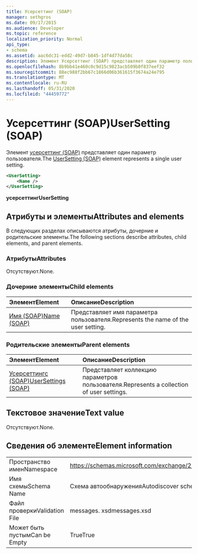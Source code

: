 ```yaml
---
title: Усерсеттинг (SOAP)
manager: sethgros
ms.date: 09/17/2015
ms.audience: Developer
ms.topic: reference
localization_priority: Normal
api_type:
- schema
ms.assetid: aac6dc31-edd2-49d7-b845-1df4d77da58c
description: Элемент Усерсеттинг (SOAP) представляет один параметр пользователя.
ms.openlocfilehash: 8b9bb41e460c0c9d15c9823acb509b0f837eef32
ms.sourcegitcommit: 88ec988f2bb67c1866d06b361615f3674a24e795
ms.translationtype: MT
ms.contentlocale: ru-RU
ms.lasthandoff: 05/31/2020
ms.locfileid: "44459772"
---
```

# <a name="usersetting-soap"></a><span data-ttu-id="33af4-103">Усерсеттинг (SOAP)</span><span class="sxs-lookup"><span data-stu-id="33af4-103">UserSetting (SOAP)</span></span>

<span data-ttu-id="33af4-104">Элемент [усерсеттинг (SOAP)](usersetting-soap.md) представляет один параметр пользователя.</span><span class="sxs-lookup"><span data-stu-id="33af4-104">The [UserSetting (SOAP)](usersetting-soap.md) element represents a single user setting.</span></span> 
  
```XML
<UserSetting>
    <Name />
</UserSetting>
```

 <span data-ttu-id="33af4-105">**усерсеттинг**</span><span class="sxs-lookup"><span data-stu-id="33af4-105">**UserSetting**</span></span>
## <a name="attributes-and-elements"></a><span data-ttu-id="33af4-106">Атрибуты и элементы</span><span class="sxs-lookup"><span data-stu-id="33af4-106">Attributes and elements</span></span>

<span data-ttu-id="33af4-107">В следующих разделах описываются атрибуты, дочерние и родительские элементы.</span><span class="sxs-lookup"><span data-stu-id="33af4-107">The following sections describe attributes, child elements, and parent elements.</span></span>
  
### <a name="attributes"></a><span data-ttu-id="33af4-108">Атрибуты</span><span class="sxs-lookup"><span data-stu-id="33af4-108">Attributes</span></span>

<span data-ttu-id="33af4-109">Отсутствуют.</span><span class="sxs-lookup"><span data-stu-id="33af4-109">None.</span></span>
  
### <a name="child-elements"></a><span data-ttu-id="33af4-110">Дочерние элементы</span><span class="sxs-lookup"><span data-stu-id="33af4-110">Child elements</span></span>

|<span data-ttu-id="33af4-111">**Элемент**</span><span class="sxs-lookup"><span data-stu-id="33af4-111">**Element**</span></span>|<span data-ttu-id="33af4-112">**Описание**</span><span class="sxs-lookup"><span data-stu-id="33af4-112">**Description**</span></span>|
|:-----|:-----|
|[<span data-ttu-id="33af4-113">Имя (SOAP)</span><span class="sxs-lookup"><span data-stu-id="33af4-113">Name (SOAP)</span></span>](name-soap.md) <br/> |<span data-ttu-id="33af4-114">Представляет имя параметра пользователя.</span><span class="sxs-lookup"><span data-stu-id="33af4-114">Represents the name of the user setting.</span></span>  <br/> |
   
### <a name="parent-elements"></a><span data-ttu-id="33af4-115">Родительские элементы</span><span class="sxs-lookup"><span data-stu-id="33af4-115">Parent elements</span></span>

|<span data-ttu-id="33af4-116">**Элемент**</span><span class="sxs-lookup"><span data-stu-id="33af4-116">**Element**</span></span>|<span data-ttu-id="33af4-117">**Описание**</span><span class="sxs-lookup"><span data-stu-id="33af4-117">**Description**</span></span>|
|:-----|:-----|
|[<span data-ttu-id="33af4-118">Усерсеттингс (SOAP)</span><span class="sxs-lookup"><span data-stu-id="33af4-118">UserSettings (SOAP)</span></span>](usersettings-soap.md) <br/> |<span data-ttu-id="33af4-119">Представляет коллекцию параметров пользователя.</span><span class="sxs-lookup"><span data-stu-id="33af4-119">Represents a collection of user settings.</span></span>  <br/> |
   
## <a name="text-value"></a><span data-ttu-id="33af4-120">Текстовое значение</span><span class="sxs-lookup"><span data-stu-id="33af4-120">Text value</span></span>

<span data-ttu-id="33af4-121">Отсутствуют.</span><span class="sxs-lookup"><span data-stu-id="33af4-121">None.</span></span>
  
## <a name="element-information"></a><span data-ttu-id="33af4-122">Сведения об элементе</span><span class="sxs-lookup"><span data-stu-id="33af4-122">Element information</span></span>

|||
|:-----|:-----|
|<span data-ttu-id="33af4-123">Пространство имен</span><span class="sxs-lookup"><span data-stu-id="33af4-123">Namespace</span></span>  <br/> |https://schemas.microsoft.com/exchange/2010/Autodiscover  <br/> |
|<span data-ttu-id="33af4-124">Имя схемы</span><span class="sxs-lookup"><span data-stu-id="33af4-124">Schema Name</span></span>  <br/> |<span data-ttu-id="33af4-125">Схема автообнаружения</span><span class="sxs-lookup"><span data-stu-id="33af4-125">Autodiscover schema</span></span>  <br/> |
|<span data-ttu-id="33af4-126">Файл проверки</span><span class="sxs-lookup"><span data-stu-id="33af4-126">Validation File</span></span>  <br/> |<span data-ttu-id="33af4-127">messages. xsd</span><span class="sxs-lookup"><span data-stu-id="33af4-127">messages.xsd</span></span>  <br/> |
|<span data-ttu-id="33af4-128">Может быть пустым</span><span class="sxs-lookup"><span data-stu-id="33af4-128">Can be Empty</span></span>  <br/> |<span data-ttu-id="33af4-129">True</span><span class="sxs-lookup"><span data-stu-id="33af4-129">True</span></span>  <br/> |
   

